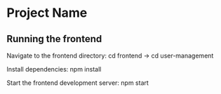 # Project Name

## Running the frontend

 Navigate to the frontend directory:
   cd frontend -> cd user-management

 Install dependencies:
   npm install

 Start the frontend development server:
   npm start
